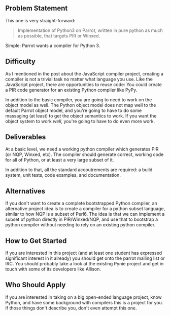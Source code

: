 
## Problem Statement

This one is very straight-forward:

> Implementation of Python3 on Parrot, written in pure python as much as
> possible, that targets PIR or Winxed.

Simple: Parrot wants a compiler for Python 3.

## Difficulty

As I mentioned in the post about the JavaScript compiler project, creating a
compiler is not a trivial task no matter what language you use. Like the
JavaScript project, there are opportunities to reuse code: You could create
a PIR code generator for an existing Python compiler like PyPy.

In addition to the basic compiler, you are going to need to work on the
object model as well. The Python object model does not map well to the
default Parrot object model, and you're going to have to do some massaging
(at least) to get the object semantics to work. If you want the object system
to work *well*, you're going to have to do even more work.

## Deliverables

At a basic level, we need a working python compiler which generates PIR (or
NQP, Winxed, etc). The compiler should generate correct, working code for all
of Python, or at least a very large subset of it.

In addition to that, all the standard accoutrements are required: a build
system, unit tests, code examples, and documentation.

## Alternatives

If you don't want to create a complete bootstrapped Python compiler, an
alternative project idea is to create a compiler for a python subset language,
similar to how NQP is a subset of Perl6. The idea is that we can implement
a subset of python directly in PIR/Winxed/NQP, and use that to bootstrap a
python compiler without needing to rely on an existing python compiler.

## How to Get Started

If you are interested in this project (and at least one student has expressed
significant interest in it already) you should get onto the parrot mailing
list or IRC. You should probably take a look at the existing Pynie project and
get in touch with some of its developers like Allison.

## Who Should Apply

If you are interested in taking on a big open-ended language project, know
Python, and have some background with compilers this is a project for you. If
those things don't describe you, don't even attempt this one.

